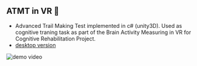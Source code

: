 ## ATMT in VR 🧠

- Advanced Trail Making Test implemented in c# (unity3D). Used as cognitive traning task as part of the Brain Activity Measuring in VR for Cognitive Rehabilitation Project. 
- [desktop version](https://github.com/huxianyin/ATMT)


![demo video](https://vimeo.com/709864462)


